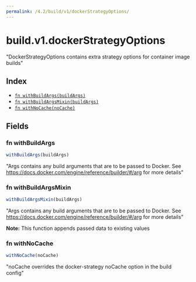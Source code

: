 ```yaml
---
permalink: /4.2/build/v1/dockerStrategyOptions/
---
```


# build.v1.dockerStrategyOptions

"DockerStrategyOptions contains extra strategy options for container image builds"

## Index

* [`fn withBuildArgs(buildArgs)`](#fn-withbuildargs)
* [`fn withBuildArgsMixin(buildArgs)`](#fn-withbuildargsmixin)
* [`fn withNoCache(noCache)`](#fn-withnocache)

## Fields

### fn withBuildArgs

```ts
withBuildArgs(buildArgs)
```

"Args contains any build arguments that are to be passed to Docker.  See https://docs.docker.com/engine/reference/builder/#/arg for more details"

### fn withBuildArgsMixin

```ts
withBuildArgsMixin(buildArgs)
```

"Args contains any build arguments that are to be passed to Docker.  See https://docs.docker.com/engine/reference/builder/#/arg for more details"

**Note:** This function appends passed data to existing values

### fn withNoCache

```ts
withNoCache(noCache)
```

"noCache overrides the docker-strategy noCache option in the build config"